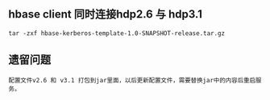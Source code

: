 ## hbase client 同时连接hdp2.6 与 hdp3.1
    tar -zxf hbase-kerberos-template-1.0-SNAPSHOT-release.tar.gz
## 遗留问题
    配置文件v2.6 和 v3.1 打包到jar里面，以后更新配置文件，需要替换jar中的内容后重启服务。

